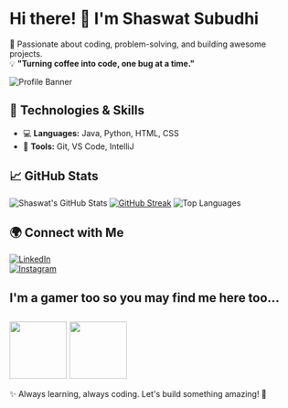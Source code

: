 # Hi there! 👋 I'm Shaswat Subudhi  

🚀 Passionate about coding, problem-solving, and building awesome projects.  
💡 **"Turning coffee into code, one bug at a time."**  

![Profile Banner](https://raw.githubusercontent.com/your-username/your-repo/main/banner.png)  

## 🔧 Technologies & Skills  
- 💻 **Languages:** Java, Python, HTML, CSS  
- 🔧 **Tools:** Git, VS Code, IntelliJ  

## 📈 GitHub Stats  
![Shaswat's GitHub Stats](https://github-readme-stats.vercel.app/api?username=ShaswatSubudhi&show_icons=true&theme=dark)
[![GitHub Streak](https://github-readme-streak-stats.herokuapp.com?user=ShaswatSubudhi&theme=transparent&hide_border=true&border_radius=5&short_numbers=true&sideLabels=EB5454)](https://git.io/streak-stats)
![Top Languages](https://github-readme-stats.vercel.app/api/top-langs/?username=ShaswatSubudhi&layout=compact&theme=dark)  

## 🌍 Connect with Me  
[![LinkedIn](https://img.shields.io/badge/LinkedIn-0077B5?style=for-the-badge&logo=linkedin&logoColor=white)](#)  
[![Instagram](https://img.shields.io/badge/Instagram-E4405F?style=for-the-badge&logo=instagram&logoColor=white)](https://www.instagram.com/shaswat_subudhi/) 

## I'm a gamer too so you may find me here too...
<a href="f253c0bd90a74586a47f57f366cfc233" target="blank"><img align="center" src="https://upload.wikimedia.org/wikipedia/commons/3/31/Epic_Games_logo.svg" height="100" /></a>
<a href="https://steamcommunity.com/id/ShaswatSubudhi25/" target="blank"><img align="center" src="https://upload.wikimedia.org/wikipedia/commons/8/83/Steam_icon_logo.svg" height="100" /></a>
---

✨ Always learning, always coding. Let's build something amazing! 🚀  


